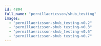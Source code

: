 ```yaml
---
id: 4894
full_name: "pernillaericsson/shub_testing"
images: 
  - "pernillaericsson-shub_testing-v0.2"
  - "pernillaericsson-shub_testing-v0.3"
  - "pernillaericsson-shub_testing-v0.6"
  - "pernillaericsson-shub_testing-v0.7"
---
```


